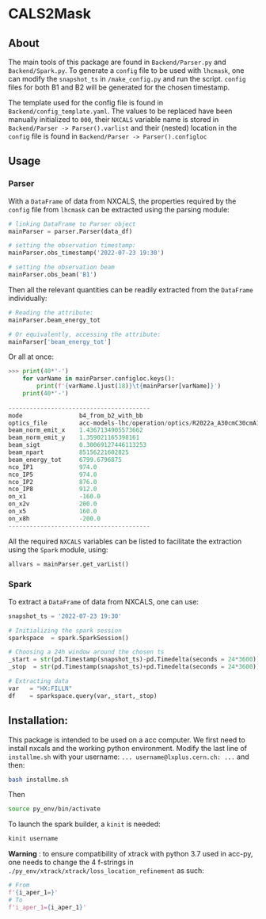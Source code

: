 # CALS2Mask

## About
The main tools of this package are found in `Backend/Parser.py` and `Backend/Spark.py`. To generate a `config` file to be used with `lhcmask`, one can modify the `snapshot_ts` in `/make_config.py` and run the script. `config` files for both B1 and B2 will be generated for the chosen timestamp.

The template used for the config file is found in `Backend/config_template.yaml`. The values to be replaced have been manually initialized to `000`, their `NXCALS` variable name is stored in `Backend/Parser -> Parser().varlist` and their (nested) location in the `config` file is found in `Backend/Parser -> Parser().configloc`


## Usage
### Parser
With a `DataFrame` of data from NXCALS, the properties required by the `config` file from `lhcmask` can be extracted using the parsing module:
```python
# linking DataFrame to Parser object
mainParser = parser.Parser(data_df)

# setting the observation timestamp:
mainParser.obs_timestamp('2022-07-23 19:30')

# setting the observation beam
mainParser.obs_beam('B1')
```

Then all the relevant quantities can be readily extracted from the `DataFrame` individually:
```python
# Reading the attribute:
mainParser.beam_energy_tot

# Or equivalently, accessing the attribute:
mainParser['beam_energy_tot']
```

Or all at once:
```python
>>> print(40*'-')
    for varName in mainParser.configloc.keys():
        print(f'{varName.ljust(18)}\t{mainParser[varName]}')
    print(40*'-')
    
----------------------------------------
mode              	b4_from_b2_with_bb
optics_file       	acc-models-lhc/operation/optics/R2022a_A30cmC30cmA10mL200cm.madx
beam_norm_emit_x  	1.4367134905573662
beam_norm_emit_y  	1.359021165398161
beam_sigt         	0.30069127446113253
beam_npart        	85156221602825
beam_energy_tot   	6799.6796875
nco_IP1           	974.0
nco_IP5           	974.0
nco_IP2           	876.0
nco_IP8           	912.0
on_x1             	-160.0
on_x2v            	200.0
on_x5             	160.0
on_x8h            	-200.0
----------------------------------------
```


All the required `NXCALS` variables can be listed to facilitate the extraction using the `Spark` module, using:
```python
allvars = mainParser.get_varList()
```



### Spark
To extract a `DataFrame` of data from NXCALS, one can use:
```python
snapshot_ts = '2022-07-23 19:30'

# Initializing the spark session
sparkspace  = spark.SparkSession()

# Choosing a 24h window around the chosen ts
_start = str(pd.Timestamp(snapshot_ts)-pd.Timedelta(seconds = 24*3600))
_stop  = str(pd.Timestamp(snapshot_ts)+pd.Timedelta(seconds = 24*3600))

# Extracting data
var   = "HX:FILLN"
df    = sparkspace.query(var,_start,_stop)
```






## Installation:
This package is intended to be used on a acc computer. We first need to install nxcals and the working python environment. Modify the last line of `installme.sh` with your username: `... username@lxplus.cern.ch: ...` and then:
```bash
bash installme.sh 
```

Then 
```bash
source py_env/bin/activate 
```

To launch the spark builder, a `kinit` is needed:
```bash
kinit username
```

**Warning** : to ensure compatibility of xtrack with python 3.7 used in acc-py, one needs to change the 4 f-strings in `./py_env/xtrack/xtrack/loss_location_refinement` as such:
```python
# From 
f'{i_aper_1=}'
# To
f'i_aper_1={i_aper_1}'
```




